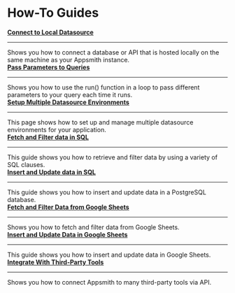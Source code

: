 # How-To Guides


<div class="containerGridSampleApp">
  <div class="containerColumnSampleApp columnGrid column-one">
        <div class="containerCol">
            <a href="/connect-data/how-to-guides/how-to-work-with-local-apis-on-appsmith"><strong>Connect to Local Datasource</strong></a>
        </div> <hr/>
        <div class="containerDescription">Shows you how to connect a database or API that is hosted locally on the same machine as your Appsmith instance.</div>
        <div class="containerTutorialLink"></div>
    </div>
    <div class="containerColumnSampleApp columnGrid column-two">
        <div class="containerCol">
           <a href="/connect-data/how-to-guides/how-to-pass-params-to-an-api"><strong>Pass Parameters to Queries</strong></a>
        </div><hr/>
        <div class="containerDescription">Shows you how to use the run() function in a loop to pass different parameters to your query each time it runs. </div>
         <div class="containerTutorialLink">
         </div>
    </div>
</div>

<div class="containerGridSampleApp">
  <div class="containerColumnSampleApp columnGrid column-one">
        <div class="containerCol">
            <a href="/connect-data/how-to-guides/setup-datasource-environments"><strong>Setup Multiple Datasource Environments</strong></a>
        </div> <hr/>
        <div class="containerDescription">This page shows how to set up and manage multiple datasource environments for your application.</div>
        <div class="containerTutorialLink"></div>
    </div>
    <div class="containerColumnSampleApp columnGrid column-two">
        <div class="containerCol">
           <a href="/connect-data/how-to-guides/fetch-and-filter-data-in-sql"><strong>Fetch and Filter data in SQL</strong></a>
        </div><hr/>
        <div class="containerDescription">This guide shows you how to retrieve and filter data by using a variety of SQL clauses.</div>
         <div class="containerTutorialLink">
         </div>
    </div>
</div>

<div class="containerGridSampleApp">
 <div class="containerColumnSampleApp columnGrid column-one">
        <div class="containerCol">
            <a href="/connect-data/how-to-guides/insert-and-update-data-in-sql"><strong>Insert and Update data in SQL</strong></a>
        </div><hr/>
        <div class="containerDescription">This guide shows you how to insert and update data in a PostgreSQL database. </div>
    </div>
  <div class="containerColumnSampleApp columnGrid column-two">
    <div class="containerCol">
        <a href="/connect-data/how-to-guides/filter-data-google-sheet"><strong>Fetch and Filter Data from Google Sheets</strong></a>
    </div><hr/>
     <div class="containerDescription">Shows you how to fetch and filter data from Google Sheets. </div>
  </div>
</div>

<div class="containerGridSampleApp">
 <div class="containerColumnSampleApp columnGrid column-one">
        <div class="containerCol">
            <a href="/connect-data/how-to-guides/insert-and-update-data-in-google-sheets"><strong>Insert and Update Data in Google Sheets</strong></a>
        </div> <hr/>
        <div class="containerDescription">This guide shows you how to insert and update data in Google Sheets.</div>
        <div class="containerTutorialLink"></div>
    </div>
<div class="containerColumnSampleApp columnGrid column-two">
        <div class="containerCol">
           <a href="/connect-data/integrations"><strong>Integrate With Third-Party Tools</strong></a>
        </div><hr/>
        <div class="containerDescription">Shows you how to connect Appsmith to many third-party tools via API. </div>
         <div class="containerTutorialLink">
         </div>
    </div>
</div>
